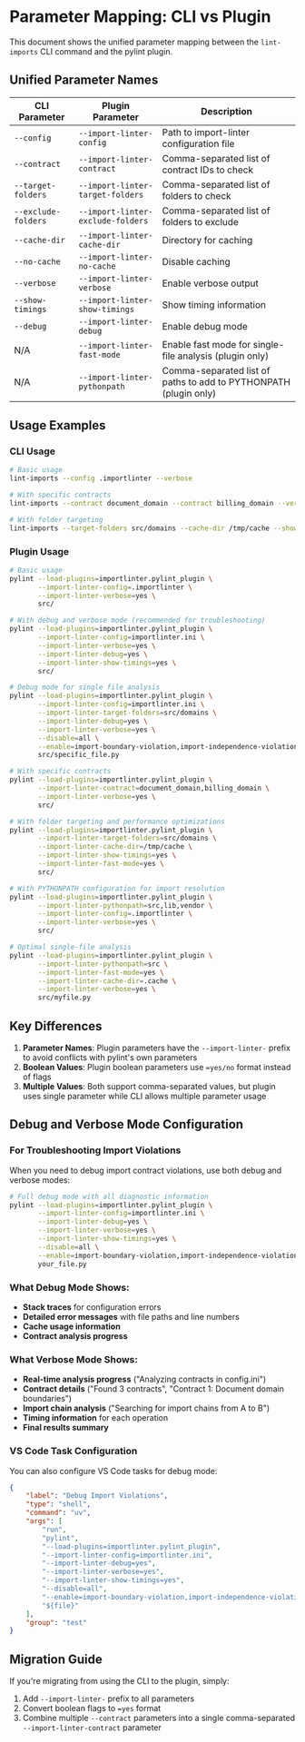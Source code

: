 # Parameter Mapping: CLI vs Plugin

This document shows the unified parameter mapping between the `lint-imports` CLI command and the pylint plugin.

## Unified Parameter Names

| CLI Parameter | Plugin Parameter | Description |
|---------------|------------------|-------------|
| `--config` | `--import-linter-config` | Path to import-linter configuration file |
| `--contract` | `--import-linter-contract` | Comma-separated list of contract IDs to check |
| `--target-folders` | `--import-linter-target-folders` | Comma-separated list of folders to check |
| `--exclude-folders` | `--import-linter-exclude-folders` | Comma-separated list of folders to exclude |
| `--cache-dir` | `--import-linter-cache-dir` | Directory for caching |
| `--no-cache` | `--import-linter-no-cache` | Disable caching |
| `--verbose` | `--import-linter-verbose` | Enable verbose output |
| `--show-timings` | `--import-linter-show-timings` | Show timing information |
| `--debug` | `--import-linter-debug` | Enable debug mode |
| N/A | `--import-linter-fast-mode` | Enable fast mode for single-file analysis (plugin only) |
| N/A | `--import-linter-pythonpath` | Comma-separated list of paths to add to PYTHONPATH (plugin only) |

## Usage Examples

### CLI Usage
```bash
# Basic usage
lint-imports --config .importlinter --verbose

# With specific contracts
lint-imports --contract document_domain --contract billing_domain --verbose

# With folder targeting
lint-imports --target-folders src/domains --cache-dir /tmp/cache --show-timings
```

### Plugin Usage
```bash
# Basic usage
pylint --load-plugins=importlinter.pylint_plugin \
       --import-linter-config=.importlinter \
       --import-linter-verbose=yes \
       src/

# With debug and verbose mode (recommended for troubleshooting)
pylint --load-plugins=importlinter.pylint_plugin \
       --import-linter-config=importlinter.ini \
       --import-linter-verbose=yes \
       --import-linter-debug=yes \
       --import-linter-show-timings=yes \
       src/

# Debug mode for single file analysis
pylint --load-plugins=importlinter.pylint_plugin \
       --import-linter-config=importlinter.ini \
       --import-linter-target-folders=src/domains \
       --import-linter-debug=yes \
       --import-linter-verbose=yes \
       --disable=all \
       --enable=import-boundary-violation,import-independence-violation,import-layer-violation,import-contract-violation,import-contract-error \
       src/specific_file.py

# With specific contracts
pylint --load-plugins=importlinter.pylint_plugin \
       --import-linter-contract=document_domain,billing_domain \
       --import-linter-verbose=yes \
       src/

# With folder targeting and performance optimizations
pylint --load-plugins=importlinter.pylint_plugin \
       --import-linter-target-folders=src/domains \
       --import-linter-cache-dir=/tmp/cache \
       --import-linter-show-timings=yes \
       --import-linter-fast-mode=yes \
       src/

# With PYTHONPATH configuration for import resolution
pylint --load-plugins=importlinter.pylint_plugin \
       --import-linter-pythonpath=src,lib,vendor \
       --import-linter-config=.importlinter \
       --import-linter-verbose=yes \
       src/

# Optimal single-file analysis
pylint --load-plugins=importlinter.pylint_plugin \
       --import-linter-pythonpath=src \
       --import-linter-fast-mode=yes \
       --import-linter-cache-dir=.cache \
       --import-linter-verbose=yes \
       src/myfile.py
```

## Key Differences

1. **Parameter Names**: Plugin parameters have the `--import-linter-` prefix to avoid conflicts with pylint's own parameters
2. **Boolean Values**: Plugin boolean parameters use `=yes/no` format instead of flags
3. **Multiple Values**: Both support comma-separated values, but plugin uses single parameter while CLI allows multiple parameter usage

## Debug and Verbose Mode Configuration

### For Troubleshooting Import Violations

When you need to debug import contract violations, use both debug and verbose modes:

```bash
# Full debug mode with all diagnostic information
pylint --load-plugins=importlinter.pylint_plugin \
       --import-linter-config=importlinter.ini \
       --import-linter-debug=yes \
       --import-linter-verbose=yes \
       --import-linter-show-timings=yes \
       --disable=all \
       --enable=import-boundary-violation,import-independence-violation,import-layer-violation,import-contract-violation,import-contract-error \
       your_file.py
```

### What Debug Mode Shows:
- **Stack traces** for configuration errors
- **Detailed error messages** with file paths and line numbers
- **Cache usage information**
- **Contract analysis progress**

### What Verbose Mode Shows:
- **Real-time analysis progress** ("Analyzing contracts in config.ini")
- **Contract details** ("Found 3 contracts", "Contract 1: Document domain boundaries")
- **Import chain analysis** ("Searching for import chains from A to B")
- **Timing information** for each operation
- **Final results summary**

### VS Code Task Configuration

You can also configure VS Code tasks for debug mode:

```json
{
    "label": "Debug Import Violations",
    "type": "shell",
    "command": "uv",
    "args": [
        "run",
        "pylint",
        "--load-plugins=importlinter.pylint_plugin",
        "--import-linter-config=importlinter.ini",
        "--import-linter-debug=yes",
        "--import-linter-verbose=yes",
        "--import-linter-show-timings=yes",
        "--disable=all",
        "--enable=import-boundary-violation,import-independence-violation,import-layer-violation,import-contract-violation,import-contract-error",
        "${file}"
    ],
    "group": "test"
}
```

## Migration Guide

If you're migrating from using the CLI to the plugin, simply:

1. Add `--import-linter-` prefix to all parameters
2. Convert boolean flags to `=yes` format
3. Combine multiple `--contract` parameters into a single comma-separated `--import-linter-contract` parameter
